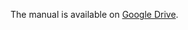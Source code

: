 The manual is available on [Google Drive](https://drive.google.com/open?id=0B1BiUKpVQf5nNjJrR0p2YlNXbUU).
